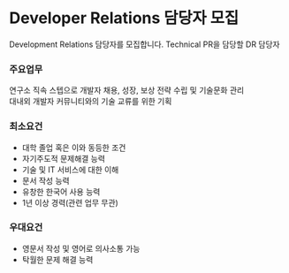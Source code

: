# Developer Relations 담당자 모집   
Development Relations 담당자를 모집합니다. Technical PR을 담당할 DR 담당자

### 주요업무
연구소 직속 스텝으로 개발자 채용, 성장, 보상 전략 수립 및 기술문화 관리   
대내외 개발자 커뮤니티와의 기술 교류를 위한 기획   

### 최소요건   
- 대학 졸업 혹은 이와 동등한 조건   
- 자기주도적 문제해결 능력   
- 기술 및 IT 서비스에 대한 이해   
- 문서 작성 능력   
- 유창한 한국어 사용 능력   
- 1년 이상 경력(관련 업무 무관)   

### 우대요건   
- 영문서 작성 및 영어로 의사소통 가능   
- 탁월한 문제 해결 능력   

